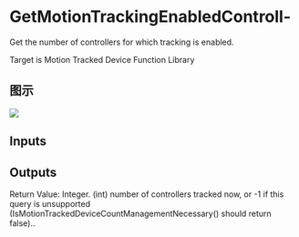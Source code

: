 # GetMotionTrackingEnabledControll-

Get the number of controllers for which tracking is enabled.

Target is Motion Tracked Device Function Library

## 图示

![]($-20221218-19274369.png)

## Inputs

## Outputs

Return Value: Integer. (int) number of controllers tracked now, or -1 if this query is unsupported (IsMotionTrackedDeviceCountManagementNecessary() should return false)..

